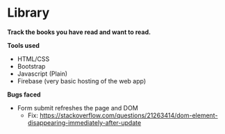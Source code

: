 # Library
**Track the books you have read and want to read.**

**Tools used**
  * HTML/CSS
  * Bootstrap
  * Javascript (Plain)
  * Firebase (very basic hosting of the web app)

**Bugs faced**
* Form submit refreshes the page and DOM
  * Fix: https://stackoverflow.com/questions/21263414/dom-element-disappearing-immediately-after-update

